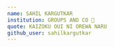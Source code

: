 ```yaml
---
name: SAHIL KARGUTKAR
institution: GROUPS AND CO 🚩
quote: KAIZOKU OUI NI OREWA NARU
github_user: sahilkargutkar
---
```

